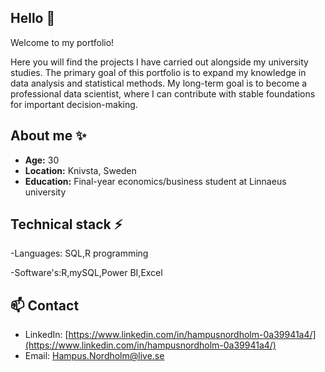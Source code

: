 ## Hello 👋

Welcome to my portfolio!

Here you will find the projects I have carried out alongside my university studies. The primary goal of this portfolio is to 
expand my knowledge in data analysis and statistical methods. My long-term goal is to become a professional data scientist, where I can contribute with stable foundations for important decision-making. 

## About me ✨

- **Age:** 30
- **Location:** Knivsta, Sweden
- **Education:** Final-year economics/business student at Linnaeus university

## Technical stack ⚡
-Languages: SQL,R programming

-Software's:R,mySQL,Power BI,Excel

## 📫 Contact
- LinkedIn: [https://www.linkedin.com/in/hampusnordholm-0a39941a4/](https://www.linkedin.com/in/hampusnordholm-0a39941a4/)
- Email: Hampus.Nordholm@live.se
<!--
**HNordholm/HNordholm** is a ✨ _special_ ✨ repository because its `README.md` (this file) appears on your GitHub profile.

Here are some ideas to get you started:

- 🔭 I’m currently working on ...
- 🌱 I’m currently learning ...
- 👯 I’m looking to collaborate on ...
- 🤔 I’m looking for help with ...
- 💬 Ask me about ...
- 📫 How to reach me: ...
- 😄 Pronouns: ...
- ⚡ Fun fact: ...
-->
